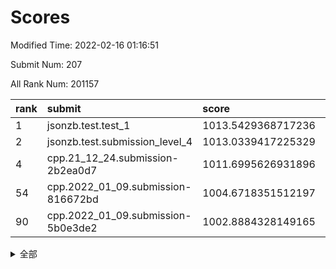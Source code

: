 # Scores

Modified Time: 2022-02-16 01:16:51

Submit Num: 207

All Rank Num: 201157

| rank |               submit               |       score        |       sigma        | pk_num |
| :--- | :--------------------------------- | :----------------- | :----------------- | :----- |
| 1    | jsonzb.test.test_1                 | 1013.5429368717236 | 0.8305378539884786 | 3882   |
| 2    | jsonzb.test.submission_level_4     | 1013.0339417225329 | 0.8026148705058338 | 3887   |
| 4    | cpp.21_12_24.submission-2b2ea0d7   | 1011.6995626931896 | 0.7776976572535038 | 3886   |
| 54   | cpp.2022_01_09.submission-816672bd | 1004.6718351512197 | 0.7125229510270682 | 3890   |
| 90   | cpp.2022_01_09.submission-5b0e3de2 | 1002.8884328149165 | 0.7100781254602675 | 3888   |


<details>
<summary>全部</summary>

| rank |                 submit                 |       score        |       sigma        | pk_num |
| :--- | :------------------------------------- | :----------------- | :----------------- | :----- |
| 1    | jsonzb.test.test_1                     | 1013.5429368717236 | 0.8305378539884786 | 3882   |
| 2    | jsonzb.test.submission_level_4         | 1013.0339417225329 | 0.8026148705058338 | 3887   |
| 3    | gobigger.level_3.submission_level_3_5  | 1011.8961609800975 | 0.7813898992254965 | 3887   |
| 4    | cpp.21_12_24.submission-2b2ea0d7       | 1011.6995626931896 | 0.7776976572535038 | 3886   |
| 5    | gobigger.level_3.submission_level_3_23 | 1011.6239040360159 | 0.7797355840665762 | 3890   |
| 6    | gobigger.level_3.submission_level_3_30 | 1011.3759908294214 | 0.7760577669233393 | 3889   |
| 7    | gobigger.level_3.submission_level_3_10 | 1011.3205791783807 | 0.7844286254352102 | 3893   |
| 8    | gobigger.level_3.submission_level_3_45 | 1011.2718327974374 | 0.7644112762453849 | 3887   |
| 9    | gobigger.level_3.submission_level_3_16 | 1011.2583973632151 | 0.7618279622817483 | 3887   |
| 10   | gobigger.level_3.submission_level_3_39 | 1011.1750942283297 | 0.7538743517241693 | 3885   |
| 11   | gobigger.level_3.submission_level_3_20 | 1011.0076058885684 | 0.782636328480975  | 3892   |
| 12   | gobigger.level_3.submission_level_3_1  | 1010.9573253224423 | 0.765288793273537  | 3886   |
| 13   | gobigger.level_3.submission_level_3_29 | 1010.7896536104686 | 0.7669900485477703 | 3884   |
| 14   | gobigger.level_3.submission_level_3_24 | 1010.782906086432  | 0.750826784066573  | 3890   |
| 15   | gobigger.level_3.submission_level_3_26 | 1010.7538654153989 | 0.7785772010077525 | 3887   |
| 16   | gobigger.level_3.submission_level_3_9  | 1010.7263981572022 | 0.7935481040332053 | 3885   |
| 17   | gobigger.level_3.submission_level_3_21 | 1010.6478528077583 | 0.773340976952429  | 3884   |
| 18   | gobigger.level_3.submission_level_3_35 | 1010.6006183332715 | 0.7748044023815472 | 3882   |
| 19   | gobigger.level_3.submission_level_3_41 | 1010.5547451145851 | 0.7626592092937354 | 3884   |
| 20   | gobigger.level_3.submission_level_3_2  | 1010.4704811577413 | 0.7795644295370145 | 3890   |
| 21   | gobigger.level_3.submission_level_3_17 | 1010.371813355536  | 0.7679113649585483 | 3889   |
| 22   | gobigger.level_3.submission_level_3_31 | 1010.3560117031573 | 0.7635641301204772 | 3889   |
| 23   | gobigger.level_3.submission_level_3_38 | 1010.3534907117498 | 0.7860278382715804 | 3887   |
| 24   | gobigger.level_3.submission_level_3_32 | 1010.3306749516568 | 0.7686917791024612 | 3884   |
| 25   | gobigger.level_3.submission_level_3_18 | 1010.3185172716229 | 0.7509093692380521 | 3888   |
| 26   | gobigger.level_3.submission_level_3_14 | 1010.2292902587552 | 0.7635258327283636 | 3893   |
| 27   | gobigger.level_3.submission_level_3_7  | 1010.1925954067897 | 0.7615894104421194 | 3887   |
| 28   | gobigger.level_3.submission_level_3_42 | 1010.1448871543979 | 0.7360809889881486 | 3885   |
| 29   | gobigger.level_3.submission_level_3_19 | 1010.0796113475587 | 0.7484829792246104 | 3890   |
| 30   | gobigger.level_3.submission_level_3_8  | 1009.9504393241978 | 0.7777804305632096 | 3893   |
| 31   | gobigger.level_3.submission_level_3_0  | 1009.8318977183486 | 0.8025749644961757 | 3889   |
| 32   | gobigger.level_3.submission_level_3_4  | 1009.8205077893841 | 0.7614700080040974 | 3887   |
| 33   | gobigger.level_3.submission_level_3_48 | 1009.7668297244769 | 0.7644666121044844 | 3882   |
| 34   | gobigger.level_3.submission_level_3_34 | 1009.7172490545753 | 0.7710945958619732 | 3890   |
| 35   | gobigger.level_3.submission_level_3_36 | 1009.6645159704044 | 0.7358451262928349 | 3893   |
| 36   | gobigger.level_3.submission_level_3_47 | 1009.6208482018277 | 0.7441727291748061 | 3887   |
| 37   | gobigger.level_3.submission_level_3_28 | 1009.5696219216743 | 0.7549883489515092 | 3888   |
| 38   | gobigger.level_3.submission_level_3_37 | 1009.557508036628  | 0.7218574667381944 | 3890   |
| 39   | gobigger.level_3.submission_level_3_49 | 1009.5071164681888 | 0.7461083325972929 | 3887   |
| 40   | gobigger.level_3.submission_level_3_6  | 1009.3927081356157 | 0.7406586462986379 | 3891   |
| 41   | gobigger.level_3.submission_level_3_46 | 1009.3236609612885 | 0.7632429964422455 | 3892   |
| 42   | gobigger.level_3.submission_level_3_44 | 1009.3235466922722 | 0.7323839025378523 | 3883   |
| 43   | gobigger.level_3.submission_level_3_13 | 1009.315373526228  | 0.7545323366293825 | 3891   |
| 44   | gobigger.level_3.submission_level_3_11 | 1009.1983258468418 | 0.7619244235315195 | 3883   |
| 45   | gobigger.level_3.submission_level_3_3  | 1009.1230035638122 | 0.755709358020059  | 3882   |
| 46   | gobigger.level_3.submission_level_3_15 | 1008.9797294114569 | 0.7507382671067505 | 3890   |
| 47   | gobigger.level_3.submission_level_3_12 | 1008.8833494468122 | 0.7560514560833147 | 3886   |
| 48   | gobigger.level_3.submission_level_3_40 | 1008.8707831129128 | 0.7483118830527435 | 3886   |
| 49   | gobigger.level_3.submission_level_3_22 | 1008.8399050958201 | 0.7494310255619742 | 3887   |
| 50   | gobigger.level_3.submission_level_3_25 | 1008.7608838346595 | 0.7406115273257755 | 3888   |
| 51   | gobigger.level_3.submission_level_3_43 | 1008.5313828860195 | 0.7216278727010822 | 3887   |
| 52   | gobigger.level_3.submission_level_3_27 | 1008.2076523951101 | 0.7419458326134294 | 3887   |
| 53   | gobigger.level_3.submission_level_3_33 | 1007.4875347296804 | 0.7250286854334838 | 3889   |
| 54   | cpp.2022_01_09.submission-816672bd     | 1004.6718351512197 | 0.7125229510270682 | 3890   |
| 55   | gobigger.level_1.submission_level_1_1  | 1004.4961964059855 | 0.7150045047005382 | 3886   |
| 56   | gobigger.level_1.submission_level_1_49 | 1004.2231336650027 | 0.7097060723775522 | 3884   |
| 57   | gobigger.level_1.submission_level_1_44 | 1004.1773989518202 | 0.7162851837112453 | 3885   |
| 58   | gobigger.level_1.submission_level_1_20 | 1004.1092429992392 | 0.7115323353002841 | 3887   |
| 59   | gobigger.level_1.submission_level_1_4  | 1004.0839214451155 | 0.7203724998082727 | 3889   |
| 60   | gobigger.level_1.submission_level_1_24 | 1004.0699699609859 | 0.7257475606729291 | 3884   |
| 61   | gobigger.level_1.submission_level_1_12 | 1004.0546695690512 | 0.7238039756385114 | 3890   |
| 62   | gobigger.level_1.submission_level_1_30 | 1004.0500958741409 | 0.7143218473211029 | 3887   |
| 63   | gobigger.level_1.submission_level_1_13 | 1003.9615699720634 | 0.7327147146191979 | 3890   |
| 64   | gobigger.level_1.submission_level_1_43 | 1003.9593162759892 | 0.7287133316832384 | 3887   |
| 65   | gobigger.level_1.submission_level_1_9  | 1003.9024010402446 | 0.725302678008351  | 3886   |
| 66   | gobigger.level_1.submission_level_1_26 | 1003.8087164965231 | 0.7171800992423087 | 3889   |
| 67   | gobigger.level_1.submission_level_1_36 | 1003.7893989760684 | 0.7217755012984656 | 3881   |
| 68   | gobigger.level_1.submission_level_1_35 | 1003.7675073045688 | 0.7164085697092222 | 3882   |
| 69   | gobigger.level_1.submission_level_1_34 | 1003.7446551631705 | 0.7161230739288875 | 3885   |
| 70   | gobigger.level_1.submission_level_1_41 | 1003.6859577227452 | 0.7183503853153248 | 3880   |
| 71   | gobigger.level_1.submission_level_1_22 | 1003.6854993882678 | 0.7234150521913413 | 3889   |
| 72   | gobigger.level_1.submission_level_1_37 | 1003.6510438507448 | 0.7248488453908036 | 3886   |
| 73   | gobigger.level_1.submission_level_1_31 | 1003.5542085787503 | 0.7140123726984177 | 3894   |
| 74   | gobigger.level_1.submission_level_1_2  | 1003.4827885828327 | 0.7254080363609602 | 3892   |
| 75   | gobigger.level_1.submission_level_1_18 | 1003.4763188886327 | 0.7219790871387024 | 3889   |
| 76   | gobigger.level_1.submission_level_1_40 | 1003.4049427717819 | 0.7108508619027731 | 3888   |
| 77   | gobigger.level_1.submission_level_1_3  | 1003.3880728035887 | 0.7037623978146549 | 3891   |
| 78   | gobigger.level_1.submission_level_1_5  | 1003.3665645778536 | 0.7217180284455225 | 3885   |
| 79   | gobigger.level_1.submission_level_1_10 | 1003.3636452303996 | 0.7231689799328407 | 3887   |
| 80   | gobigger.level_1.submission_level_1_47 | 1003.2873857036595 | 0.7251725686189079 | 3883   |
| 81   | gobigger.level_1.submission_level_1_0  | 1003.26320695287   | 0.7116086443503868 | 3888   |
| 82   | gobigger.level_1.submission_level_1_33 | 1003.2437495110705 | 0.7232656897984    | 3888   |
| 83   | gobigger.level_1.submission_level_1_27 | 1003.2265138195843 | 0.72645657619566   | 3886   |
| 84   | gobigger.level_1.submission_level_1_48 | 1003.1231909314133 | 0.7283656860130373 | 3884   |
| 85   | gobigger.level_1.submission_level_1_21 | 1003.1208074412781 | 0.718382607626091  | 3884   |
| 86   | gobigger.level_1.submission_level_1_23 | 1002.972397161467  | 0.7076298075078995 | 3889   |
| 87   | gobigger.level_1.submission_level_1_45 | 1002.9633116239861 | 0.7080750295990326 | 3891   |
| 88   | gobigger.level_1.submission_level_1_16 | 1002.906009373683  | 0.7276821954479404 | 3891   |
| 89   | gobigger.level_1.submission_level_1_7  | 1002.8994420726289 | 0.7104016369014952 | 3890   |
| 90   | cpp.2022_01_09.submission-5b0e3de2     | 1002.8884328149165 | 0.7100781254602675 | 3888   |
| 91   | gobigger.level_1.submission_level_1_17 | 1002.8309615337391 | 0.7036611307928583 | 3892   |
| 92   | gobigger.level_1.submission_level_1_46 | 1002.8111587988708 | 0.7077299945283098 | 3885   |
| 93   | gobigger.level_1.submission_level_1_14 | 1002.8000995933601 | 0.7061602450083537 | 3886   |
| 94   | gobigger.level_1.submission_level_1_11 | 1002.7436757415874 | 0.7134731762243102 | 3890   |
| 95   | gobigger.level_1.submission_level_1_15 | 1002.6230485470359 | 0.7146736988970737 | 3887   |
| 96   | gobigger.level_1.submission_level_1_32 | 1002.5744509676337 | 0.7284361754528436 | 3888   |
| 97   | gobigger.level_1.submission_level_1_8  | 1002.4463762700357 | 0.7126042678218508 | 3892   |
| 98   | gobigger.level_1.submission_level_1_6  | 1002.3988517789418 | 0.7140506704837236 | 3887   |
| 99   | gobigger.level_1.submission_level_1_39 | 1002.2720275566662 | 0.7226370077860959 | 3889   |
| 100  | gobigger.level_1.submission_level_1_28 | 1002.0021912639138 | 0.7146620841067013 | 3890   |
| 101  | gobigger.level_1.submission_level_1_19 | 1001.9750276635394 | 0.7160859251999063 | 3885   |
| 102  | gobigger.level_1.submission_level_1_25 | 1001.9705692982209 | 0.7028976001729071 | 3884   |
| 103  | gobigger.level_1.submission_level_1_29 | 1001.8975907937443 | 0.7226056530653409 | 3887   |
| 104  | gobigger.level_1.submission_level_1_38 | 1001.8261803011994 | 0.7093598695670333 | 3882   |
| 105  | gobigger.level_1.submission_level_1_42 | 1001.662135166436  | 0.7181535800764284 | 3886   |
| 106  | gobigger.random.submission_random_17   | 997.7646954542553  | 0.7046411714708732 | 3888   |
| 107  | gobigger.random.submission_random_25   | 997.668998732922   | 0.710764888616873  | 3885   |
| 108  | gobigger.random.submission_random_47   | 997.1047070158966  | 0.7163039121591103 | 3883   |
| 109  | gobigger.random.submission_random_21   | 997.0345345221456  | 0.7169638098436608 | 3880   |
| 110  | gobigger.random.submission_random_29   | 996.884173384627   | 0.7047492964266153 | 3882   |
| 111  | gobigger.random.submission_random_0    | 996.7368556495626  | 0.715751094730958  | 3883   |
| 112  | gobigger.random.submission_random_33   | 996.6824630371189  | 0.7159650009348126 | 3883   |
| 113  | gobigger.random.submission_random_41   | 996.6779620453021  | 0.7155201685720535 | 3890   |
| 114  | gobigger.random.submission_random_12   | 996.6007213646444  | 0.7195777761227513 | 3886   |
| 115  | gobigger.random.submission_random_37   | 996.5896045156329  | 0.7073244719669717 | 3887   |
| 116  | gobigger.random.submission_random_16   | 996.4981271356692  | 0.6999526477350974 | 3886   |
| 117  | gobigger.random.submission_random_32   | 996.4743731644124  | 0.7139782073658296 | 3887   |
| 118  | gobigger.random.submission_random_8    | 996.3156458963889  | 0.7005133958968098 | 3887   |
| 119  | gobigger.random.submission_random_44   | 996.2258814798431  | 0.7109325174696793 | 3885   |
| 120  | gobigger.random.submission_random_11   | 996.2245795805017  | 0.721281761207847  | 3887   |
| 121  | gobigger.random.submission_random_3    | 996.2174297871857  | 0.7045605270758731 | 3891   |
| 122  | gobigger.random.submission_random_7    | 996.209148314758   | 0.7198905780885752 | 3889   |
| 123  | gobigger.random.submission_random_40   | 996.1741641017409  | 0.7050886139196713 | 3888   |
| 124  | gobigger.random.submission_random_4    | 996.1472651896046  | 0.721516060265094  | 3887   |
| 125  | gobigger.random.submission_random_42   | 996.0943469015052  | 0.70451717084485   | 3883   |
| 126  | gobigger.random.submission_random_28   | 996.0883875161504  | 0.7095342552873135 | 3888   |
| 127  | gobigger.random.submission_random_26   | 996.0794871982081  | 0.7209627810648788 | 3888   |
| 128  | gobigger.random.submission_random_2    | 996.0639524401594  | 0.719210592028866  | 3887   |
| 129  | gobigger.random.submission_random_48   | 996.0508245936427  | 0.7029838036196324 | 3891   |
| 130  | gobigger.random.submission_random_14   | 996.0055079540755  | 0.7132613729551206 | 3885   |
| 131  | gobigger.random.submission_random_24   | 995.9922387761587  | 0.7132752057259191 | 3891   |
| 132  | gobigger.random.submission_random_43   | 995.9468435456164  | 0.709776359494754  | 3887   |
| 133  | gobigger.random.submission_random_10   | 995.9284539209665  | 0.6991327869515055 | 3887   |
| 134  | gobigger.random.submission_random_39   | 995.863038063708   | 0.7089908960985424 | 3882   |
| 135  | gobigger.random.submission_random_36   | 995.8035367483592  | 0.7174710015509085 | 3880   |
| 136  | gobigger.random.submission_random_23   | 995.7861744545642  | 0.7086857493282943 | 3882   |
| 137  | gobigger.random.submission_random_5    | 995.7498348490417  | 0.7189034010671943 | 3885   |
| 138  | gobigger.random.submission_random_31   | 995.6749218218588  | 0.7025767449689295 | 3884   |
| 139  | gobigger.random.submission_random_38   | 995.6310009788555  | 0.6964762965318622 | 3889   |
| 140  | gobigger.random.submission_random_30   | 995.5877830722297  | 0.7155726202508251 | 3889   |
| 141  | gobigger.random.submission_random_1    | 995.508208289581   | 0.7261667498044815 | 3885   |
| 142  | gobigger.random.submission_random_15   | 995.4924515179938  | 0.7105328926459432 | 3889   |
| 143  | gobigger.random.submission_random_9    | 995.4178354070931  | 0.7046164047984761 | 3890   |
| 144  | gobigger.random.submission_random_45   | 995.3839627911683  | 0.7187803790632354 | 3886   |
| 145  | gobigger.random.submission_random_20   | 995.2957668020695  | 0.7046150452494452 | 3886   |
| 146  | gobigger.random.submission_random_34   | 995.2880029819896  | 0.7395824257971655 | 3894   |
| 147  | gobigger.random.submission_random_46   | 995.2860904609067  | 0.7152536275596468 | 3884   |
| 148  | gobigger.random.submission_random_6    | 995.2796393449091  | 0.7071506601604051 | 3890   |
| 149  | gobigger.random.submission_random_18   | 995.2671387371406  | 0.7271154858617983 | 3887   |
| 150  | gobigger.random.submission_random_19   | 995.1745855274925  | 0.7086342282558235 | 3890   |
| 151  | gobigger.random.submission_random_49   | 995.1246051321057  | 0.7091171387306929 | 3885   |
| 152  | gobigger.random.submission_random_13   | 995.1164875364188  | 0.7127829079178676 | 3891   |
| 153  | gobigger.random.submission_random_22   | 995.0175435050812  | 0.7119070694307241 | 3889   |
| 154  | gobigger.random.submission_random_35   | 994.9738097899007  | 0.719991939604506  | 3878   |
| 155  | gobigger.level_2.submission_level_2_31 | 994.4711688807422  | 0.724872002480396  | 3885   |
| 156  | gobigger.random.submission_random_27   | 994.3967958471559  | 0.7047511844476999 | 3891   |
| 157  | gobigger.level_2.submission_level_2_26 | 994.2788789433474  | 0.7373875517268674 | 3887   |
| 158  | gobigger.level_2.submission_level_2_27 | 994.1859602058531  | 0.7281135586936963 | 3881   |
| 159  | gobigger.level_2.submission_level_2_4  | 993.919586075791   | 0.7202531985582745 | 3887   |
| 160  | gobigger.level_2.submission_level_2_39 | 993.834775113624   | 0.7254489930743924 | 3883   |
| 161  | gobigger.level_2.submission_level_2_30 | 993.8079064807323  | 0.7382685601441875 | 3888   |
| 162  | gobigger.level_2.submission_level_2_2  | 993.7166826558096  | 0.7318758958135974 | 3884   |
| 163  | gobigger.level_2.submission_level_2_37 | 993.342126201513   | 0.7429252278619113 | 3882   |
| 164  | gobigger.level_2.submission_level_2_23 | 993.0761378651373  | 0.7270263020376445 | 3886   |
| 165  | gobigger.level_2.submission_level_2_9  | 993.0541833415152  | 0.7267379037139536 | 3891   |
| 166  | gobigger.level_2.submission_level_2_1  | 992.8033686096567  | 0.7167370786686342 | 3886   |
| 167  | gobigger.level_2.submission_level_2_6  | 992.7597395138075  | 0.7512380210212299 | 3892   |
| 168  | gobigger.level_2.submission_level_2_21 | 992.7522845973456  | 0.7470131102972905 | 3887   |
| 169  | gobigger.level_2.submission_level_2_10 | 992.7404507836701  | 0.7608956965465206 | 3886   |
| 170  | gobigger.level_2.submission_level_2_44 | 992.5771672221534  | 0.7450244398880292 | 3890   |
| 171  | gobigger.level_2.submission_level_2_29 | 992.5167019670564  | 0.7563380244968422 | 3886   |
| 172  | gobigger.level_2.submission_level_2_33 | 992.5121313657662  | 0.7414554640392401 | 3890   |
| 173  | gobigger.level_2.submission_level_2_18 | 992.4597904710723  | 0.7264727640075483 | 3883   |
| 174  | gobigger.level_2.submission_level_2_16 | 992.432488253051   | 0.7497034419013003 | 3888   |
| 175  | gobigger.level_2.submission_level_2_49 | 992.3494647327815  | 0.7372225257261094 | 3888   |
| 176  | gobigger.level_2.submission_level_2_15 | 992.197547834247   | 0.7381228303982724 | 3887   |
| 177  | gobigger.level_2.submission_level_2_45 | 992.1959342134571  | 0.7301982732756414 | 3885   |
| 178  | gobigger.level_2.submission_level_2_22 | 992.1902292719506  | 0.7365679753647849 | 3885   |
| 179  | gobigger.level_2.submission_level_2_34 | 992.148441668111   | 0.738101152466791  | 3895   |
| 180  | gobigger.level_2.submission_level_2_8  | 992.08819027509    | 0.7301164834615947 | 3889   |
| 181  | gobigger.level_2.submission_level_2_5  | 992.0563475533914  | 0.7338008960582174 | 3890   |
| 182  | gobigger.level_2.submission_level_2_40 | 991.9963109832786  | 0.7340832903702412 | 3887   |
| 183  | gobigger.level_2.submission_level_2_7  | 991.9140026637594  | 0.7448270927681184 | 3888   |
| 184  | gobigger.level_2.submission_level_2_19 | 991.8882092487612  | 0.7439194433335273 | 3890   |
| 185  | gobigger.level_2.submission_level_2_43 | 991.8534891802775  | 0.7355169702964846 | 3885   |
| 186  | gobigger.level_2.submission_level_2_28 | 991.819729799829   | 0.7488112080449331 | 3887   |
| 187  | gobigger.level_2.submission_level_2_41 | 991.6923472281621  | 0.7817724478324959 | 3894   |
| 188  | gobigger.level_2.submission_level_2_36 | 991.5803242981644  | 0.7622740222045319 | 3891   |
| 189  | gobigger.level_2.submission_level_2_17 | 991.4871043006611  | 0.7688150032717909 | 3888   |
| 190  | gobigger.level_2.submission_level_2_46 | 991.4160318775859  | 0.7653727216364069 | 3890   |
| 191  | gobigger.level_2.submission_level_2_38 | 991.3500961834283  | 0.7314502585227924 | 3889   |
| 192  | gobigger.level_2.submission_level_2_48 | 991.3479098692676  | 0.7606567871653848 | 3888   |
| 193  | gobigger.level_2.submission_level_2_11 | 991.2231518556963  | 0.7635509626174961 | 3887   |
| 194  | gobigger.level_2.submission_level_2_12 | 991.1482109207861  | 0.7463136472222588 | 3890   |
| 195  | gobigger.level_2.submission_level_2_32 | 991.1320573003599  | 0.7603730536981342 | 3886   |
| 196  | gobigger.level_2.submission_level_2_25 | 991.1209727155464  | 0.746641849942793  | 3890   |
| 197  | gobigger.level_2.submission_level_2_35 | 991.0772626359102  | 0.7565265841848543 | 3891   |
| 198  | gobigger.level_2.submission_level_2_24 | 991.0018125631516  | 0.7487683557212966 | 3878   |
| 199  | gobigger.level_2.submission_level_2_47 | 990.8408764789331  | 0.7583424871478825 | 3882   |
| 200  | gobigger.level_2.submission_level_2_20 | 990.8266918574243  | 0.7485105108279646 | 3886   |
| 201  | gobigger.level_2.submission_level_2_42 | 990.6552309452632  | 0.7832745925253954 | 3886   |
| 202  | gobigger.level_2.submission_level_2_14 | 990.3108160164517  | 0.7489842894035822 | 3890   |
| 203  | gobigger.level_2.submission_level_2_13 | 990.100593386203   | 0.7485070376414148 | 3886   |
| 204  | gobigger.level_2.submission_level_2_3  | 989.957015776501   | 0.7635343223424098 | 3891   |
| 205  | gobigger.level_2.submission_level_2_0  | 989.8606645674696  | 0.7824775214829409 | 3884   |
| 206  | gobigger.none.submission_none_1        | 979.2532198163454  | 1.2652448437889465 | 3880   |
| 207  | gobigger.none.submission_none_0        | 976.2341450297758  | 1.4599663953506716 | 3887   |

</details>